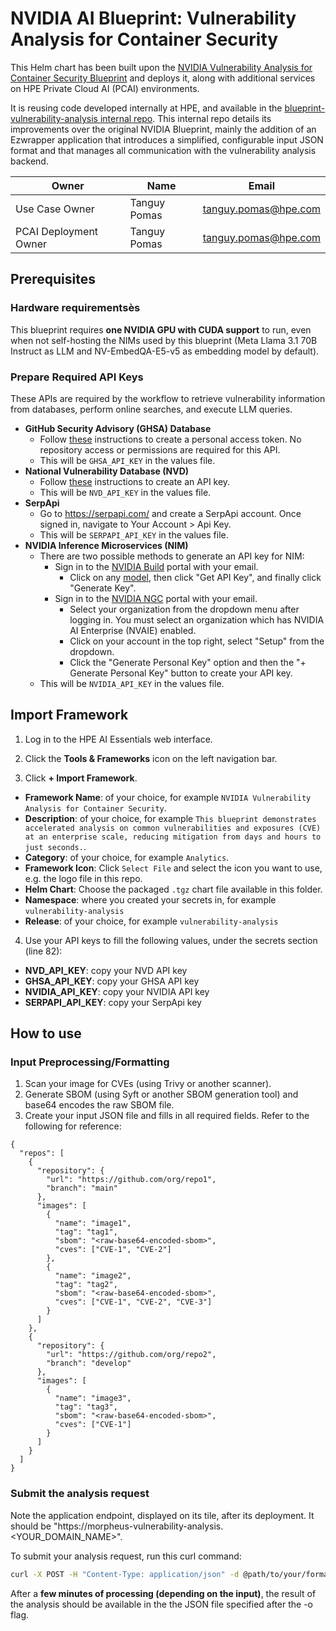 # NVIDIA AI Blueprint: Vulnerability Analysis for Container Security
This Helm chart has been built upon the [NVIDIA Vulnerability Analysis for Container Security Blueprint](https://github.com/NVIDIA-AI-Blueprints/vulnerability-analysis) and deploys it, along with additional services on HPE Private Cloud AI (PCAI) environments.

It is reusing code developed internally at HPE, and available in the [blueprint-vulnerability-analysis internal repo](https://github.hpe.com/hpe/blueprint-vulnerability-analysis/tree/develop). 
This internal repo details its improvements over the original NVIDIA Blueprint, mainly the addition of an Ezwrapper application that introduces a simplified, configurable input JSON format and that manages all communication with the vulnerability analysis backend.


| Owner                       | Name                              | Email                                         |
| ----------------------------|-----------------------------------|-----------------------------------------------|
| Use Case Owner              | Tanguy Pomas                      | tanguy.pomas@hpe.com                          |
| PCAI Deployment Owner       | Tanguy Pomas                      | tanguy.pomas@hpe.com                          |


## Prerequisites

### Hardware requirementsès

This blueprint requires **one NVIDIA GPU with CUDA support** to run, even when not self-hosting the NIMs used by this blueprint (Meta Llama 3.1 70B Instruct as LLM and NV-EmbedQA-E5-v5 as embedding model by default).


### Prepare Required API Keys
   These APIs are required by the workflow to retrieve vulnerability information from databases, perform online searches, and execute LLM queries.

  - **GitHub Security Advisory (GHSA) Database**
    - Follow [these](https://docs.github.com/en/authentication/keeping-your-account-and-data-secure/managing-your-personal-access-tokens#creating-a-fine-grained-personal-access-token) instructions to create a personal access token. No repository access or permissions are required for this API.
    - This will be `GHSA_API_KEY` in the values file.
  - **National Vulnerability Database (NVD)**
    - Follow [these](https://nvd.nist.gov/developers/request-an-api-key) instructions to create an API key.
    - This will be `NVD_API_KEY` in the values file.
  - **SerpApi**
    - Go to https://serpapi.com/ and create a SerpApi account. Once signed in, navigate to Your Account > Api Key.
    - This will be `SERPAPI_API_KEY` in the values file.
  - **NVIDIA Inference Microservices (NIM)**
    - There are two possible methods to generate an API key for NIM:
      - Sign in to the [NVIDIA Build](https://build.nvidia.com/explore/discover?signin=true) portal with your email.
        - Click on any [model](https://build.nvidia.com/meta/llama-3_1-70b-instruct), then click "Get API Key", and finally click "Generate Key".
      - Sign in to the [NVIDIA NGC](https://ngc.nvidia.com/) portal with your email.
        - Select your organization from the dropdown menu after logging in. You must select an organization which has NVIDIA AI Enterprise (NVAIE) enabled.
        - Click on your account in the top right, select "Setup" from the dropdown.
        - Click the "Generate Personal Key" option and then the "+ Generate Personal Key" button to create your API key.
    - This will be `NVIDIA_API_KEY` in the values file.

## Import Framework

1. Log in to the HPE AI Essentials web interface.

2. Click the **Tools & Frameworks** icon on the left navigation bar.

3. Click **+ Import Framework**.

- **Framework Name**: of your choice, for example `NVIDIA Vulnerability Analysis for Container Security`.
- **Description**: of your choice, for example `This blueprint demonstrates accelerated analysis on common vulnerabilities and exposures (CVE) at an enterprise scale, reducing mitigation from days and hours to just seconds.`.
- **Category**: of your choice, for example `Analytics`.
- **Framework Icon**: Click `Select File` and select the icon you want to use, e.g. the logo file in this repo.
- **Helm Chart**: Choose the packaged `.tgz` chart file available in this folder.
- **Namespace**: where you created your secrets in, for example `vulnerability-analysis`
- **Release**: of your choice, for example `vulnerability-analysis`

4. Use your API keys to fill the following values, under the secrets section (line 82):
- **NVD_API_KEY**: copy your NVD API key
- **GHSA_API_KEY**: copy your GHSA API key
- **NVIDIA_API_KEY**: copy your NVIDIA API key
- **SERPAPI_API_KEY**: copy your SerpApi key


## How to use

### Input Preprocessing/Formatting

1. Scan your image for CVEs (using Trivy or another scanner).
2. Generate SBOM (using Syft or another SBOM generation tool) and base64 encodes the raw SBOM file.
3. Create your input JSON file and fills in all required fields. Refer to the following for reference:

```
{
  "repos": [
    {
      "repository": {
        "url": "https://github.com/org/repo1",
        "branch": "main"
      },
      "images": [
        {
          "name": "image1",
          "tag": "tag1",
          "sbom": "<raw-base64-encoded-sbom>",
          "cves": ["CVE-1", "CVE-2"]
        },
        {
          "name": "image2",
          "tag": "tag2",
          "sbom": "<raw-base64-encoded-sbom>",
          "cves": ["CVE-1", "CVE-2", "CVE-3"]
        }
      ]
    },
    {
      "repository": {
        "url": "https://github.com/org/repo2",
        "branch": "develop"
      },
      "images": [
        {
          "name": "image3",
          "tag": "tag3",
          "sbom": "<raw-base64-encoded-sbom>",
          "cves": ["CVE-1"]
        }
      ]
    }
  ]
}
```

### Submit the analysis request

Note the application endpoint, displayed on its tile, after its deployment. It should be "https://morpheus-vulnerability-analysis.<YOUR_DOMAIN_NAME>".

To submit your analysis request, run this curl command:

```sh
curl -X POST -H "Content-Type: application/json" -d @path/to/your/formatted_input.json -o output.json <APPLICATION_ENDPOINT>/analyze
```

After a **few minutes of processing (depending on the input)**, the result of the analysis should be available in the the JSON file specified after the -o flag.


